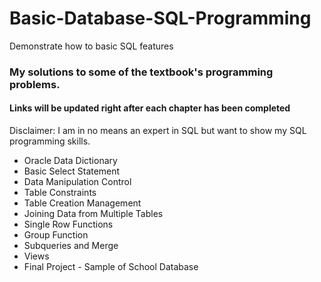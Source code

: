 # Basic-Database-SQL-Programming
Demonstrate how to basic SQL features

### My solutions to some of the textbook's programming problems.

#### Links will be updated right after each chapter has been completed

Disclaimer: I am in no means an expert in SQL but want to show my SQL programming skills.

 -	Oracle Data Dictionary
 -	Basic Select Statement
 -	Data Manipulation Control
 -	Table Constraints
 -	Table Creation Management
 -	Joining Data from Multiple Tables
 -	Single Row Functions
 -	Group Function
 -	Subqueries and Merge 
 -	Views
 -	Final Project - Sample of School Database
